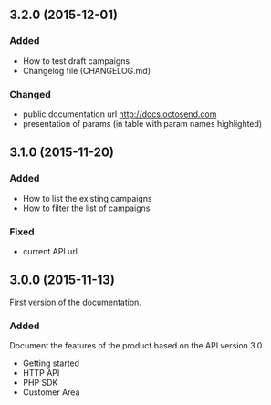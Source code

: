 ## 3.2.0 (2015-12-01)

### Added
- How to test draft campaigns
- Changelog file (CHANGELOG.md)

### Changed
- public documentation url http://docs.octosend.com
- presentation of params (in table with param names highlighted)


## 3.1.0 (2015-11-20)

### Added
- How to list the existing campaigns
- How to filter the list of campaigns

### Fixed
- current API url


## 3.0.0 (2015-11-13)
First version of the documentation.

### Added

Document the features of the product based on the API version 3.0

- Getting started
- HTTP API
- PHP SDK
- Customer Area
